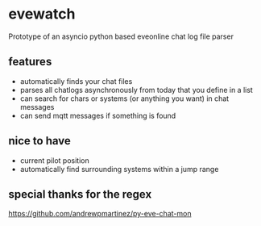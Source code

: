 # evewatch

Prototype of an asyncio python based eveonline chat log file parser 


## features 

* automatically finds your chat files
* parses all chatlogs asynchronously from today that you define in a list 
* can search for chars or systems (or anything you want) in chat messages
* can send mqtt messages if something is found 


## nice to have

* current pilot position
* automatically find surrounding systems within a jump range

## special thanks for the regex 

https://github.com/andrewpmartinez/py-eve-chat-mon
